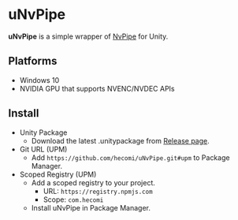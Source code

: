 uNvPipe
=======

**uNvPipe** is a simple wrapper of [NvPipe](https://github.com/NVIDIA/NvPipe) for Unity.

Platforms
---------

- Windows 10
- NVIDIA GPU that supports NVENC/NVDEC APIs

Install
-------

- Unity Package
  - Download the latest .unitypackage from [Release page](https://github.com/hecomi/uNvPipe/releases).
- Git URL (UPM)
  - Add `https://github.com/hecomi/uNvPipe.git#upm` to Package Manager.
- Scoped Registry (UPM)
  - Add a scoped registry to your project.
    - URL: `https://registry.npmjs.com`
    - Scope: `com.hecomi`
  - Install uNvPipe in Package Manager.
